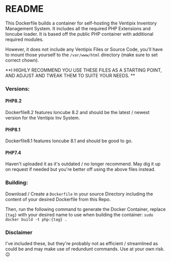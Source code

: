# README

This Dockerfile builds a container for self-hosting the Ventipix Inventory Management System. It includes all the required PHP Extensions and Ioncube loader. It is based off the public PHP container with additional required modules.

However, it does not include any Ventipix Files or Source Code, you'll have to mount those yourself to the `/var/www/html` directory (make sure to set correct chown).

**I HIGHLY RECOMMEND YOU USE THESE FILES AS A STARTING POINT, AND ADJUST AND TWEAK THEM TO SUITE YOUR NEEDS.
**
### Versions:

#### PHP8.2
Dockerfile8.2 features Ioncube 8.2 and should be the latest / newest version for the Ventipix Inv System.

#### PHP8.1
Dockerfile8.1 features Ioncube 8.1 and should be good to go.

#### PHP7.4
Haven't uploaded it as it's outdated / no longer recommend. May dig it up on request if needed but you're better off using the above files instead.

### Building:
Download / Create a `Dockerfile` in your source Directory including the content of your desired Dockerfile from this Repo.

Then, run the following command to generate the Docker Container, replace `{tag}` with your desired name to use when building the container:
`sudo docker build -t php:{tag} .`


### Disclaimer

I've included these, but they're probably not as efficient / streamlined as could be and may make use of redundunt commands. Use at your own risk. 😉

